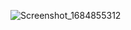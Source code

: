 ![Screenshot_1684855312](https://github.com/gustavorodrii/Login-UI/assets/95060202/50bc1e07-b236-473d-8315-20961353eabe)
